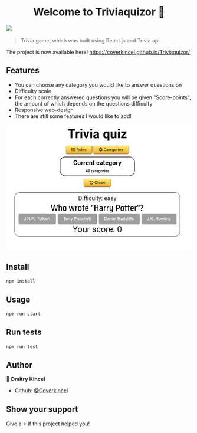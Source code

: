 <h1 align="center">Welcome to Triviaquizor 👋</h1>
<p>
  <img src="https://img.shields.io/badge/version-1.1-blue.svg?cacheSeconds=2592000" />
</p>

> Trivia game, which was built using React.js and Trivia api

The project is now available here! https://coverkincel.github.io/Triviaquizor/

## Features

- You can choose any category you would like to answer questions on
- Difficulty scale
- For each correctly answered questions you will be given "Score-points", the amount of which depends on the questions difficulty
- Responsive web-design
- There are still some features I would like to add!

<img src="Screenshot_trivia.png" width='600px'/>

## Install

```sh
npm install
```

## Usage

```sh
npm run start
```

## Run tests

```sh
npm run test
```

## Author

👤 **Dmitry Kincel**

- Github: [@Coverkincel](https://github.com/Coverkincel)

## Show your support

Give a ⭐️ if this project helped you!
